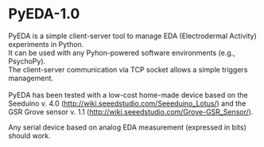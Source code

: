 # PyEDA-1.0

PyEDA is a simple client-server tool to manage EDA (Electrodermal Activity) experiments in Python.<br>
It can be used with any Pyhon-powered software environments (e.g., PsychoPy).<br>
The client-server communication via TCP socket allows a simple triggers management.<br>
<br>
PyEDA has been tested with a low-cost home-made device based on the Seeduino v. 4.0 (http://wiki.seeedstudio.com/Seeeduino_Lotus/) and the GSR Grove sensor v. 1.1 (http://wiki.seeedstudio.com/Grove-GSR_Sensor/).

Any serial device based on analog EDA measurement (expressed in bits) should work.
